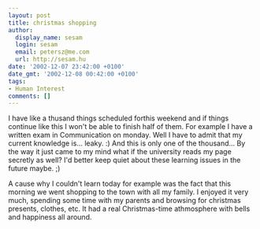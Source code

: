 ```yaml
---
layout: post
title: christmas shopping
author:
  display_name: sesam
  login: sesam
  email: petersz@me.com
  url: http://sesam.hu
date: '2002-12-07 23:42:00 +0100'
date_gmt: '2002-12-08 00:42:00 +0100'
tags:
- Human Interest
comments: []
---
```


I have like a thusand things scheduled forthis weekend and if things continue like this I won't be able to finish half of them. For example I have a written exam in Communication on monday. Well I have to admit that my current knowledge is... leaky. :) And this is only one of the thousand... By the way it just came to my mind what if the university reads my page secretly as well? I'd better keep quiet about these learning issues in the future maybe. ;)

A cause why I couldn't learn today for example was the fact that this morning we went shopping to the town with all my family. I enjoyed it very much, spending some time with my parents and browsing for christmas presents, clothes, etc. It had a real Christmas-time athmosphere with bells and happiness all around.
